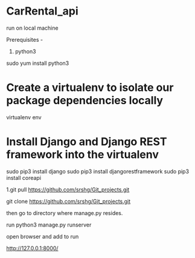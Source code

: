 # CarRental_api

run on local machine 

Prerequisites -

1) python3 

sudo yum install python3

# Create a virtualenv to isolate our package dependencies locally
virtualenv env

# Install Django and Django REST framework into the virtualenv
sudo pip3 install django
sudo pip3 install djangorestframework
sudo pip3 install coreapi


1.git pull https://github.com/srshg/Git_projects.git

git clone https://github.com/srshg/Git_projects.git 

then go to directory where manage.py resides.

run python3 manage.py runserver


open browser and add to run

http://127.0.0.1:8000/
